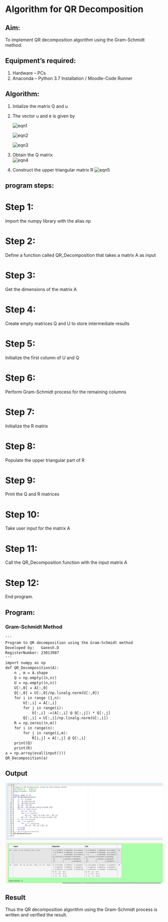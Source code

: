 # Algorithm for QR Decomposition
## Aim:
To implement QR decomposition algorithm using the Gram-Schmidt method.
## Equipment’s required:
1.	Hardware – PCs
2.	Anaconda – Python 3.7 Installation / Moodle-Code Runner
## Algorithm:
1.	Intialize the matrix Q and u
2.	The vector u and e is given by

    ![eqn1](./ex4.jpg)

    ![eqn2](./ex6.jpg)

    ![eqn3](./ex3.jpg)

3.	Obtain the Q matrix   
    ![eqn4](./ex1.jpg)
4.	Construct the upper triangular matrix R
    ![eqn5](./ex2.jpg)

## program steps:
# Step 1: 
Import the numpy library with the alias np
# Step 2: 
Define a function called QR_Decomposition that takes a matrix A as input
# Step 3: 
Get the dimensions of the matrix A
# Step 4: 
Create empty matrices Q and U to store intermediate results
# Step 5: 
Initialize the first column of U and Q
# Step 6: 
Perform Gram-Schmidt process for the remaining columns
# Step 7: 
Initialize the R matrix
# Step 8: 
Populate the upper triangular part of R
# Step 9: 
Print the Q and R matrices
# Step 10: 
Take user input for the matrix A
# Step 11: 
Call the QR_Decomposition function with the input matrix A
# Step 12:
End program.

## Program:
### Gram-Schmidt Method
```
''' 
Program to QR decomposition using the Gram-Schmidt method
Developed by:   Ganesh.D
RegisterNumber: 23013987
'''
import numpy as np
def QR_Decomposition(A):
    n , m = A.shape
    Q = np.empty((n,n))
    U = np.empty((n,n))
    U[:,0] = A[:,0]
    Q[:,0] = U[:,0]/np.linalg.norm(U[:,0])
    for i in range (1,n):
        U[:,i] = A[:,i]
        for j in range(i):
            U[:,i] -=(A[:,i] @ Q[:,j]) * Q[:,j]
        Q[:,i] = U[:,i]/np.linalg.norm(U[:,i])
    R = np.zeros((n,m))
    for i in range(n):
        for j in range(i,m):
            R[i,j] = A[:,j] @ Q[:,i]
    print(Q)
    print(R)
a = np.array(eval(input()))
QR_Decomposition(a)

```

## Output
![Alt text](<Algorithm for QR Decomposition.png>)
## Result
Thus the QR decomposition algorithm using the Gram-Schmidt process is written and verified the result.